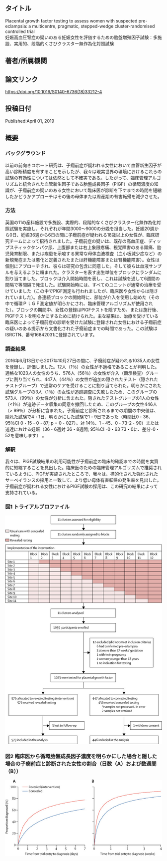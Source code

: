 ## タイトル
Placental growth factor testing to assess women with suspected pre-eclampsia: a multicentre, pragmatic, stepped-wedge cluster-randomised controlled trial  
妊娠高血圧腎症の疑いのある妊娠女性を評価するための胎盤増殖因子試験：多施設、実用的、段階的くさびクラスター無作為化対照試験

## 著者/所属機関

## 論文リンク
https://doi.org/10.1016/S0140-6736(18)33212-4

## 投稿日付
Published:April 01, 2019

## 概要
### バックグラウンド
以前の前向きコホート研究は、子癇前症が疑われる女性において血管新生因子が高い診断精度を有することを示したが、我々は現実世界の環境におけるこれらの試験の有効性については依然として不確実である。したがって、臨床管理アルゴリズムと統合された血管新生因子である胎盤成長因子（PlGF）の循環濃度の知識が、子癇前症の疑いのある女性において臨床医が診断を下すまでの時間を短縮したかどうかアプローチはその後の母体または周産期の有害転帰を減少させた。

### 方法
英国の11の産科施設で多施設、実際的、段階的なくさびクラスター化無作為化対照試験を実施し、それぞれが年間3000〜9000の分娩を担当した。妊娠20週から0日、妊娠36週から6日の間に子癇前症が疑われる18歳以上の女性が、臨床研究チームによって招待されました。子癇前症の疑いは、既存の高血圧症、ディップスティックタンパク尿、上腹部または右上象限疼痛、視覚障害のある頭痛、胎児発育制限、または疾患を示唆する異常な母体血液検査（血小板減少症など）の新規発症または悪化と定義されたまたは肝機能障害または腎機能障害）。女性は個別にアプローチされ、彼らは研究の包含に同意した。そして彼らは血液サンプルを与えるように頼まれた。クラスターを表す出生単位をブロックにランダムに割り当てました。ブロックは介入開始時間を表し、これは試験を通して6週間の間隔で等間隔​​で発生した。試験開始時には、すべてのユニットが通常の治療を受けていました（この中でPlGF測定も行われましたが、臨床医や女性からは隠されていました）。各連続ブロックの開始時に、部位が介入を使用し始めた（その中で循環ＰｌＧＦ測定値が明らかにされ、臨床管理アルゴリズムが使用された）。ブロックの期間中、女性の登録はPlGFテストを隠すため、または施行後、PlGFテストを明らかにするために続けられた。主な結果は、治療を受けている臨床医によって子癇前症の診断を受けた試験に登録された女性における子癇前症の疑いのある提示から文書化された子癇前症までの時間であった。この試験はISRCTN、番号16842031に登録されています。

### 調査結果
2016年6月13日から2017年10月27日の間に、子癇前症が疑われる1035人の女性を登録し、評価しました。12人（1％）の女性が不適格であることが判明した。適格な1023人の女性のうち、576人（56％）の女性が介入（顕示検査）グループに割り当てられ、447人（44％）の女性が追加の隠されたテスト（隠されたテストグループ）で通常のケアを受けることに割り当てられた。明らかにされた試験グループの3人（1％）の女性が追跡調査に失敗したため、このグループの573人（99％）の女性が分析に含まれた。隠されたテストグループの1人の女性（<1％）が追跡データ収集の同意を撤回したため、このグループの女性446人（> 99％）が分析に含まれた。子癇前症と診断されるまでの期間の中央値は、隠れた試験で4・1日、明らかにした試験で1・9日であった（時間比0・36、95％CI 0・15・0・87; p = 0・027）。対 14％、1・45、0・73-2・90）または送達における妊娠（36・6週対 36・8週間; 95％CI -0・63 73・0に、差分-0・52を意味します） 。

### 解釈
我々は、PlGF試験結果の利用可能性が子癇前症の臨床的確認までの時間を実質的に短縮することを見出した。臨床医のための臨床管理アルゴリズムで推奨されているように、PlGFが実施されたところで、我々は、標的化された強化されたサーベイランスの採用と一致して、より低い母体有害転帰の発生率を見出した。子癇前症が疑われる女性におけるPlGF試験の採用は、この研究の結果によって支持されている。

### 図1 トライアルプロファイル
![Figure 1](placental_fig1.jpg)

### 図2 臨床医から循環胎盤成長因子濃度を明らかにした場合と隠した場合の子癇前症と診断された女性の割合（日数（A）および数週間（B））
![Figure 2](placental_fig2.jpg)
